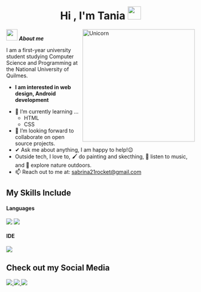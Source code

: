 <h1 align="center">Hi , I'm Tania <img src="https://media.giphy.com/media/hvRJCLFzcasrR4ia7z/giphy.gif" width="35"></h1>
<img align="right" width=300px alt="Unicorn" src="https://c.tenor.com/GN73MKBawZYAAAAi/busy-cute.gif" />

<img src="https://media.giphy.com/media/ObNTw8Uzwy6KQ/giphy.gif" width="30px">&nbsp;***About me***

I am a first-year university student studying Computer Science and Programming at the
National University of Quilmes.
* **I am interested in web design, Android development**
- 🌱 I’m currently learning ...
  - HTML
  - CSS
- 👯 I’m looking forward to collaborate on open source projects.
- ✔ Ask me about anything, I am happy to help!😉<br>
- Outside tech, I love to, 🖌️ do painting and skecthing, 🎵 listen to music, and 🌴 explore nature outdoors.
- 📫 Reach out to me at: <a href="sabrina21rocket@gmail.com">sabrina21rocket@gmail.com</a>

## My Skills Include

<h4> Languages </h4>
<span> 
  <img src="https://img.shields.io/badge/HTML5-E34F26?style=for-the-badge&logo=html5&logoColor=white">
  <img src="https://img.shields.io/badge/CSS3-1572B6?style=for-the-badge&logo=css3&logoColor=white">
</span>

<h4> IDE </h4>
<span>
<img src="https://img.shields.io/badge/Visual_Studio_Code-0078D4?style=for-the-badge&logo=visual%20studio%20code&logoColor=white">
  
## Check out my Social Media

<a href="https://www.instagram.com/itsanniia/">
<img src="https://img.shields.io/badge/Instagram-%23E4405F.svg?style=for-the-badge&logo=Instagram&logoColor=white">
</a>
<a href="https://www.threads.net/@itsanniia">
<img src="https://img.shields.io/badge/Threads-000000?style=for-the-badge&logo=Threads&logoColor=white">
</a>
<a href="https://x.com/ItsAnniia">
<img src="https://img.shields.io/badge/X-%23000000.svg?style=for-the-badge&logo=X&logoColor=white">
</a>

